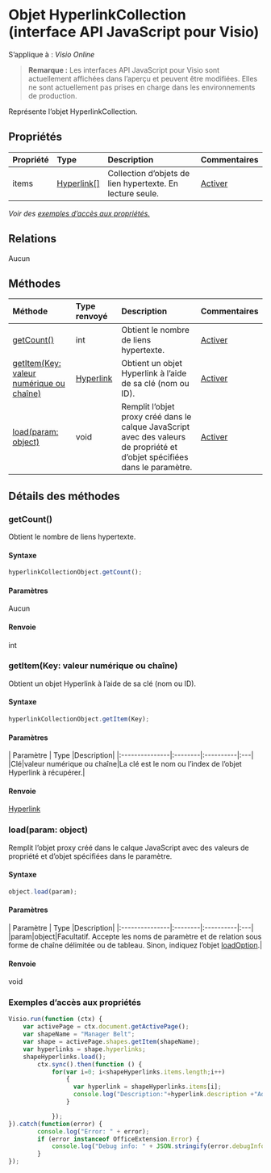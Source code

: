 # <a name="hyperlinkcollection-object-javascript-api-for-visio"></a>Objet HyperlinkCollection (interface API JavaScript pour Visio)

S’applique à : _Visio Online_
>**Remarque :** Les interfaces API JavaScript pour Visio sont actuellement affichées dans l’aperçu et peuvent être modifiées. Elles ne sont actuellement pas prises en charge dans les environnements de production.

Représente l’objet HyperlinkCollection.

## <a name="properties"></a>Propriétés

| Propriété       | Type    |Description| Commentaires|
|:---------------|:--------|:----------|:---|
|items|[Hyperlink[]](hyperlink.md)|Collection d’objets de lien hypertexte. En lecture seule.|[Activer](https://github.com/OfficeDev/office-js-docs/issues/new?title=Visio-hyperlinkCollection-items)|

_Voir des [exemples d’accès aux propriétés.](#property-access-examples)_

## <a name="relationships"></a>Relations
Aucun


## <a name="methods"></a>Méthodes

| Méthode           | Type renvoyé    |Description| Commentaires|
|:---------------|:--------|:----------|:---|
|[getCount()](#getcount)|int|Obtient le nombre de liens hypertexte.|[Activer](https://github.com/OfficeDev/office-js-docs/issues/new?title=Visio-hyperlinkCollection-getCount)|
|[getItem(Key: valeur numérique ou chaîne)](#getitemkey-number-or-string)|[Hyperlink](hyperlink.md)|Obtient un objet Hyperlink à l’aide de sa clé (nom ou ID).|[Activer](https://github.com/OfficeDev/office-js-docs/issues/new?title=Visio-hyperlinkCollection-getItem)|
|[load(param: object)](#loadparam-object)|void|Remplit l’objet proxy créé dans le calque JavaScript avec des valeurs de propriété et d’objet spécifiées dans le paramètre.|[Activer](https://github.com/OfficeDev/office-js-docs/issues/new?title=Visio-hyperlinkCollection-load)|

## <a name="method-details"></a>Détails des méthodes


### <a name="getcount"></a>getCount()
Obtient le nombre de liens hypertexte.

#### <a name="syntax"></a>Syntaxe
```js
hyperlinkCollectionObject.getCount();
```

#### <a name="parameters"></a>Paramètres
Aucun

#### <a name="returns"></a>Renvoie
int

### <a name="getitemkey-number-or-string"></a>getItem(Key: valeur numérique ou chaîne)
Obtient un objet Hyperlink à l’aide de sa clé (nom ou ID).

#### <a name="syntax"></a>Syntaxe
```js
hyperlinkCollectionObject.getItem(Key);
```

#### <a name="parameters"></a>Paramètres
| Paramètre       | Type    |Description|
|:---------------|:--------|:----------|:---|
|Clé|valeur numérique ou chaîne|La clé est le nom ou l’index de l’objet Hyperlink à récupérer.|

#### <a name="returns"></a>Renvoie
[Hyperlink](hyperlink.md)

### <a name="loadparam-object"></a>load(param: object)
Remplit l’objet proxy créé dans le calque JavaScript avec des valeurs de propriété et d’objet spécifiées dans le paramètre.

#### <a name="syntax"></a>Syntaxe
```js
object.load(param);
```

#### <a name="parameters"></a>Paramètres
| Paramètre       | Type    |Description|
|:---------------|:--------|:----------|:---|
|param|object|Facultatif. Accepte les noms de paramètre et de relation sous forme de chaîne délimitée ou de tableau. Sinon, indiquez l’objet [loadOption](loadoption.md).|

#### <a name="returns"></a>Renvoie
void
### <a name="property-access-examples"></a>Exemples d’accès aux propriétés
```js
Visio.run(function (ctx) { 
    var activePage = ctx.document.getActivePage();
    var shapeName = "Manager Belt";
    var shape = activePage.shapes.getItem(shapeName);
    var hyperlinks = shape.hyperlinks;
    shapeHyperlinks.load();
        ctx.sync().then(function () {
            for(var i=0; i<shapeHyperlinks.items.length;i++)
                {
                  var hyperlink = shapeHyperlinks.items[i];
                  console.log("Description:"+hyperlink.description +"Address:"+hyperlink.address +"SubAddress:  "+ hyperlink.subAddress);
                }

            });
}).catch(function(error) {
        console.log("Error: " + error);
        if (error instanceof OfficeExtension.Error) {
            console.log("Debug info: " + JSON.stringify(error.debugInfo));
        }
});
```
